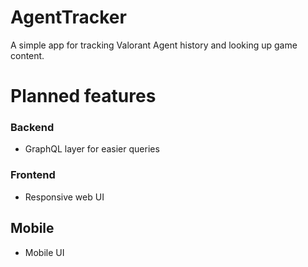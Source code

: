 # AgentTracker

A simple app for tracking Valorant Agent history and looking up game content.

# Planned features

### Backend

- GraphQL layer for easier queries

### Frontend

- Responsive web UI

## Mobile

- Mobile UI
